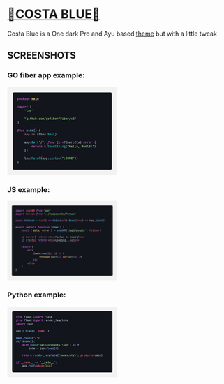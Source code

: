 # [🌊COSTA BLUE🌊](https://marketplace.visualstudio.com/items?itemName=MaximoTorteroloAmbrosini.costa-blue)

Costa Blue is a One dark Pro and Ayu based [theme](https://marketplace.visualstudio.com/search?target=VSCode&category=Themes&sortBy=Installs) but with a little tweak

## SCREENSHOTS

### GO fiber app example:

<img align="center" src="img/Golang.png" width="50%">

### JS example:

<img align="center" src="img/JS.png" width="50%">

### Python example:

<img align="center" src="img/python.png" width="50%">
